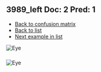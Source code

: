 ## 3989_left Doc: 2 Pred: 1
- [Back to confusion matrix](https://github.com/juliandewit/kaggle_retinopathy/blob/master/matrix.md)
- [Back to list](https://github.com/juliandewit/kaggle_retinopathy/blob/master/lists/21/list.md)
- [Next example in list](https://github.com/juliandewit/kaggle_retinopathy/blob/master/lists/21/39/39994_left.md)

![Eye](https://retinopaty.blob.core.windows.net/size1024/3989_left_2.jpeg)

### 

![Eye]()
